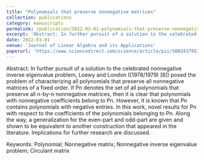 ```yaml
---
title: "Polynomials that preserve nonnegative matrices"
collection: publications
category: manuscripts
permalink: /publication/2022-03-01-polynomials-that-preserve-nonnegative-matrices
excerpt: 'Abstract: In further pursuit of a solution to the celebrated nonnegative inverse eigenvalue problem, Loewy and London ((1978/1979) [8]) posed the problem of characterizing all polynomials that preserve all nonnegative matrices of a fixed order. If Pn denotes the set of all polynomials that preserve all n-by-n nonnegative matrices, then it is clear that polynomials with nonnegative coefficients belong to Pn. However, it is known that Pn contains polynomials with negative entries. In this work, novel results for Pn with respect to the coefficients of the polynomials belonging to Pn. Along the way, a generalization for the even-part and odd-part are given and shown to be equivalent to another construction that appeared in the literature. Implications for further research are discussed.'
date: 2022-03-01
venue: 'Journal of Linear Algebra and its Applications'
paperurl: 'https://www.sciencedirect.com/science/article/pii/S0024379521004365'
---
```

Abstract: In further pursuit of a solution to the celebrated nonnegative inverse eigenvalue problem, Loewy and London ((1978/1979) [8]) posed the problem of characterizing all polynomials that preserve all nonnegative matrices of a fixed order. If Pn denotes the set of all polynomials that preserve all n-by-n nonnegative matrices, then it is clear that polynomials with nonnegative coefficients belong to Pn. However, it is known that Pn contains polynomials with negative entries. In this work, novel results for Pn with respect to the coefficients of the polynomials belonging to Pn. Along the way, a generalization for the even-part and odd-part are given and shown to be equivalent to another construction that appeared in the literature. Implications for further research are discussed.

Keywords: Polynomial; Nonnegative matrix; Nonnegative inverse eigenvalue problem; Circulant matrix